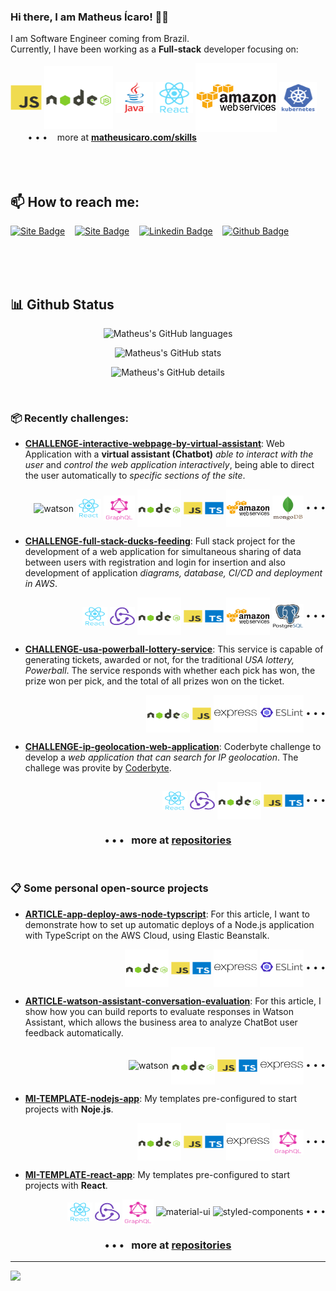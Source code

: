 ### Hi there, I am Matheus Ícaro! 🧑‍💻 

I am Software Engineer coming from Brazil.<br>
Currently, I have been working as a **Full-stack** developer focusing on:

<section>
<img align="center" alt="javascript" height="40" width="50" src="https://raw.githubusercontent.com/devicons/devicon/master/icons/javascript/javascript-original.svg" /> 
<img align="center" alt="nodejs" height="100" width="110" src="https://raw.githubusercontent.com/devicons/devicon/master/icons/nodejs/nodejs-original-wordmark.svg" /> 
<img align="center" alt="java" height="50" width="60" src="https://raw.githubusercontent.com/devicons/devicon/master/icons/java/java-original-wordmark.svg" /> 
<img align="center" alt="react" height="50" width="60" src="https://raw.githubusercontent.com/devicons/devicon/master/icons/react/react-original-wordmark.svg" /> 
<img align="center" alt="amazon" height="110" width="130" src="https://raw.githubusercontent.com/devicons/devicon/master/icons/amazonwebservices/amazonwebservices-original-wordmark.svg" /> 
<img align="center" alt="kubernetes" height="50" width="60" src="https://raw.githubusercontent.com/devicons/devicon/master/icons/kubernetes/kubernetes-plain-wordmark.svg" /> 
&nbsp;&nbsp;&nbsp;&nbsp;&nbsp;&nbsp; •	•	• &nbsp;&nbsp; more at <a href="https://matheusicaro.com/" role="link" aria-label="All my skills"><b>matheusicaro.com/skills</b></a>
</section>

<br>
<br>
<br>

## 📫 How to reach me: 

<!-- Site, GitHub, Linkedin, Hackerrank -->
[![Site Badge](https://img.shields.io/badge/SITE-matheusicaro.com-red)](https://www.matheusicaro.com/) &nbsp;&nbsp;
[![Site Badge](https://img.shields.io/badge/EMAIL-contact@matheusicaro.com-green)](mailto:contact@matheusicaro.com) &nbsp;&nbsp;
[![Linkedin Badge](https://img.shields.io/badge/-LinkedIn-blue?style=flat-square&logo=Linkedin&logoColor=white&link=https://www.linkedin.com/in/matheusicaro)](https://www.linkedin.com/in/matheusicaro) &nbsp;&nbsp;
[![Github Badge](https://img.shields.io/badge/-Github-000?style=flat-square&logo=Github&logoColor=white&link=https://github.com/matheusicaro)](https://github.com/matheusicaro)

<br>
<br>
<br>

## :bar_chart: Github Status

<section align="center">

![Matheus's GitHub languages](http://github-profile-summary-cards.vercel.app/api/cards/repos-per-language?username=matheusicaro&theme=github)

 </section>

<section align="center">

![Matheus's GitHub stats](https://github-readme-stats.vercel.app/api?username=matheusicaro&count_private=true)

</section>

<section align="center">
 
![Matheus's GitHub details](http://github-profile-summary-cards.vercel.app/api/cards/profile-details?username=matheusicaro&theme=github)
 
</section>

<br>

### 📦 Recently challenges:

- **[CHALLENGE-interactive-webpage-by-virtual-assistant](https://github.com/matheusicaro/challenge-interactive-webpage-by-virtual-assistant)**: Web Application with a **virtual assistant (Chatbot)** *able to interact with the user* and *control the web application interactively*, being able to direct the user automatically to *specific sections of the site*.
<p align="end">
<img align="center" alt="watson" height="30" width="40" src="https://user-images.githubusercontent.com/29001162/173466764-024453d1-bb98-495c-abaf-cebf608fcac4.svg" />
<img align="center" alt="react" height="30" width="40" src="https://raw.githubusercontent.com/devicons/devicon/master/icons/react/react-original-wordmark.svg" />
<img align="center" alt="graphql" height="40" width="50" src="https://raw.githubusercontent.com/devicons/devicon/master/icons/graphql/graphql-plain-wordmark.svg" /> 
<img align="center" alt="nodejs" height="60" width="70" src="https://raw.githubusercontent.com/devicons/devicon/master/icons/nodejs/nodejs-original-wordmark.svg" /> 
<img align="center" alt="javascript" height="20" width="30" src="https://raw.githubusercontent.com/devicons/devicon/master/icons/javascript/javascript-original.svg" /> 
<img align="center" alt="typescript" height="20" width="30" src="https://raw.githubusercontent.com/devicons/devicon/master/icons/typescript/typescript-original.svg" />
<img align="center" alt="amazon" height="60" width="70" src="https://raw.githubusercontent.com/devicons/devicon/master/icons/amazonwebservices/amazonwebservices-original-wordmark.svg" />
<img align="center" alt="mongodb" height="40" width="50" src="https://raw.githubusercontent.com/devicons/devicon/master/icons/mongodb/mongodb-original-wordmark.svg" /> 
 •	•	• 
</p>

- **[CHALLENGE-full-stack-ducks-feeding](https://github.com/matheusicaro/challenge-full-stack-ducks-feeding)**: Full stack project for the development of a web application for simultaneous sharing of data between users with registration and login for insertion and also development of application *diagrams, database, CI/CD and deployment in AWS*.
<p align="end">
<img align="center" alt="react" height="30" width="40" src="https://raw.githubusercontent.com/devicons/devicon/master/icons/react/react-original-wordmark.svg" />
<img align="center" alt="redux" height="30" width="40" src="https://raw.githubusercontent.com/devicons/devicon/master/icons/redux/redux-original.svg" /> 
<img align="center" alt="nodejs" height="60" width="70" src="https://raw.githubusercontent.com/devicons/devicon/master/icons/nodejs/nodejs-original-wordmark.svg" /> 
<img align="center" alt="javascript" height="20" width="30" src="https://raw.githubusercontent.com/devicons/devicon/master/icons/javascript/javascript-original.svg" /> 
<img align="center" alt="typescript" height="20" width="30" src="https://raw.githubusercontent.com/devicons/devicon/master/icons/typescript/typescript-original.svg" />
<img align="center" alt="amazon" height="60" width="70" src="https://raw.githubusercontent.com/devicons/devicon/master/icons/amazonwebservices/amazonwebservices-original-wordmark.svg" />
<img align="center" alt="postgresql" height="40" width="50" src="https://raw.githubusercontent.com/devicons/devicon/master/icons/postgresql/postgresql-original-wordmark.svg" /> 
 •	•	• 
</p>


- **[CHALLENGE-usa-powerball-lottery-service](https://github.com/matheusicaro/challenge-usa-powerball-lottery-service)**: This service is capable of generating tickets, awarded or not, for the traditional *USA lottery, Powerball*. The service responds with whether each pick has won, the prize won per pick, and the total of all prizes won on the ticket.
<p align="end">
<img align="center" alt="nodejs" height="60" width="70" src="https://raw.githubusercontent.com/devicons/devicon/master/icons/nodejs/nodejs-original-wordmark.svg" /> 
<img align="center" alt="javascript" height="20" width="30" src="https://raw.githubusercontent.com/devicons/devicon/master/icons/javascript/javascript-original.svg" /> 
<img align="center" alt="express" height="60" width="70" src="https://raw.githubusercontent.com/devicons/devicon/master/icons/express/express-original-wordmark.svg" />
<img align="center" alt="amazon" height="60" width="70" src="https://raw.githubusercontent.com/devicons/devicon/master/icons/eslint/eslint-original-wordmark.svg" />
 •	•	• 
</p>

- **[CHALLENGE-ip-geolocation-web-application](https://github.com/matheusicaro/challenge-ip-geolocation-web-application)**: Coderbyte challenge to develop a *web application that can search for IP geolocation*. The challege was provite by [Coderbyte](https://coderbyte.com/).
<p align="end">
<img align="center" alt="react" height="30" width="40" src="https://raw.githubusercontent.com/devicons/devicon/master/icons/react/react-original-wordmark.svg" />
<img align="center" alt="redux" height="30" width="40" src="https://raw.githubusercontent.com/devicons/devicon/master/icons/redux/redux-original.svg" /> 
<img align="center" alt="nodejs" height="60" width="70" src="https://raw.githubusercontent.com/devicons/devicon/master/icons/nodejs/nodejs-original-wordmark.svg" /> 
<img align="center" alt="javascript" height="20" width="30" src="https://raw.githubusercontent.com/devicons/devicon/master/icons/javascript/javascript-original.svg" /> 
<img align="center" alt="typescript" height="20" width="30" src="https://raw.githubusercontent.com/devicons/devicon/master/icons/typescript/typescript-original.svg" />
 •	•	• 
</p>
<h3 align="center">
•	•	• &nbsp; more at <a href="https://github.com/matheusicaro?tab=repositories" role="link" aria-label="repositories"><b>repositories</b></a>
</h3>

<br>

### 📋 Some personal open-source projects

- **[ARTICLE-app-deploy-aws-node-typscript](https://github.com/matheusicaro/article-app-deploy-aws-node-typscript)**: For this article, I want to demonstrate how to set up automatic deploys of a Node.js application with TypeScript on the AWS Cloud, using Elastic Beanstalk.
<p align="end">
<img align="center" alt="nodejs" height="60" width="70" src="https://raw.githubusercontent.com/devicons/devicon/master/icons/nodejs/nodejs-original-wordmark.svg" /> 
<img align="center" alt="javascript" height="20" width="30" src="https://raw.githubusercontent.com/devicons/devicon/master/icons/javascript/javascript-original.svg" /> 
<img align="center" alt="typescript" height="20" width="30" src="https://raw.githubusercontent.com/devicons/devicon/master/icons/typescript/typescript-original.svg" />
<img align="center" alt="express" height="60" width="70" src="https://raw.githubusercontent.com/devicons/devicon/master/icons/express/express-original-wordmark.svg" />
<img align="center" alt="amazon" height="60" width="70" src="https://raw.githubusercontent.com/devicons/devicon/master/icons/eslint/eslint-original-wordmark.svg" />
 •	•	• 
</p>

- **[ARTICLE-watson-assistant-conversation-evaluation](https://github.com/matheusicaro/article-watson-assistant-conversation-evaluation)**: For this article, I show how you can build reports to evaluate responses in Watson Assistant, which allows the business area to analyze ChatBot user feedback automatically.
<p align="end">
<img align="center" alt="watson" height="30" width="40" src="https://user-images.githubusercontent.com/29001162/173466764-024453d1-bb98-495c-abaf-cebf608fcac4.svg" />
<img align="center" alt="nodejs" height="60" width="70" src="https://raw.githubusercontent.com/devicons/devicon/master/icons/nodejs/nodejs-original-wordmark.svg" /> 
<img align="center" alt="javascript" height="20" width="30" src="https://raw.githubusercontent.com/devicons/devicon/master/icons/javascript/javascript-original.svg" /> 
<img align="center" alt="typescript" height="20" width="30" src="https://raw.githubusercontent.com/devicons/devicon/master/icons/typescript/typescript-original.svg" />
<img align="center" alt="express" height="60" width="70" src="https://raw.githubusercontent.com/devicons/devicon/master/icons/express/express-original-wordmark.svg" />
 •	•	• 
</p>


- **[MI-TEMPLATE-nodejs-app](https://github.com/matheusicaro/mi-template-nodejs-app)**: My templates pre-configured to start projects with **Noje.js**.
<p align="end">
<img align="center" alt="nodejs" height="60" width="70" src="https://raw.githubusercontent.com/devicons/devicon/master/icons/nodejs/nodejs-original-wordmark.svg" /> 
<img align="center" alt="javascript" height="20" width="30" src="https://raw.githubusercontent.com/devicons/devicon/master/icons/javascript/javascript-original.svg" /> 
<img align="center" alt="typescript" height="20" width="30" src="https://raw.githubusercontent.com/devicons/devicon/master/icons/typescript/typescript-original.svg" />
<img align="center" alt="express" height="60" width="70" src="https://raw.githubusercontent.com/devicons/devicon/master/icons/express/express-original-wordmark.svg" />
<img align="center" alt="graphql" height="40" width="50" src="https://raw.githubusercontent.com/devicons/devicon/master/icons/graphql/graphql-plain-wordmark.svg" /> 
 •	•	• 
</p>

- **[MI-TEMPLATE-react-app](https://github.com/matheusicaro/mi-template-react-app)**: My templates pre-configured to start projects with **React**.
<p align="end">
<img align="center" alt="react" height="30" width="40" src="https://raw.githubusercontent.com/devicons/devicon/master/icons/react/react-original-wordmark.svg" />
<img align="center" alt="redux" height="30" width="40" src="https://raw.githubusercontent.com/devicons/devicon/master/icons/redux/redux-original.svg" />
<img align="center" alt="graphql" height="40" width="50" src="https://raw.githubusercontent.com/devicons/devicon/master/icons/graphql/graphql-plain-wordmark.svg" />
<img align="center" alt="material-ui" height="40" width="50" src="https://user-images.githubusercontent.com/29001162/173467546-dcf1ef28-38b8-4f53-8242-67e56bd98e20.svg" />
<img align="center" alt="styled-components" height="40" width="50" src="https://user-images.githubusercontent.com/29001162/173467419-0df8f6d9-7918-4977-b146-a6537d1e132e.svg" />
 •	•	• 
</p>
<h3 align="center">
•	•	• &nbsp; more at <a href="https://github.com/matheusicaro?tab=repositories" role="link" aria-label="repositories"><b>repositories</b></a>
</h3>

---


![](https://komarev.com/ghpvc/?username=matheusicaro&color=brightgreen&label=PROFILE+VIEWS)







